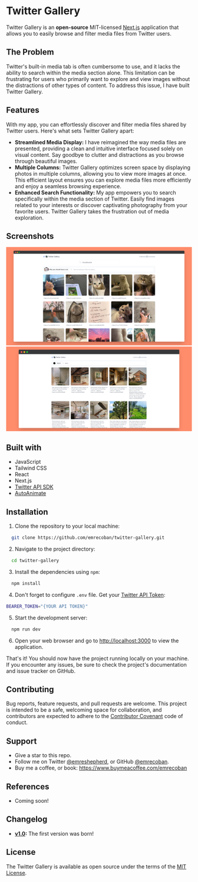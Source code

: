 # Twitter Gallery

Twitter Gallery is an **open-source** MIT-licensed [Next.js](https://github.com/vercel/next.js) application that allows you to easily browse and filter media files from Twitter users.

## The Problem

Twitter's built-in media tab is often cumbersome to use, and it lacks the ability to search within the media section alone. This limitation can be frustrating for users who primarily want to explore and view images without the distractions of other types of content. To address this issue, I have built Twitter Gallery.

## Features

With my app, you can effortlessly discover and filter media files shared by Twitter users. Here's what sets Twitter Gallery apart:

- **Streamlined Media Display:** I have reimagined the way media files are presented, providing a clean and intuitive interface focused solely on visual content. Say goodbye to clutter and distractions as you browse through beautiful images.
- **Multiple Columns:** Twitter Gallery optimizes screen space by displaying photos in multiple columns, allowing you to view more images at once. This efficient layout ensures you can explore media files more efficiently and enjoy a seamless browsing experience.
- **Enhanced Search Functionality:** My app empowers you to search specifically within the media section of Twitter. Easily find images related to your interests or discover captivating photography from your favorite users. Twitter Gallery takes the frustration out of media exploration.

## Screenshots

![search-result-for-shouldhavecat](/github_assets/ss1.png)
![filter-result-for-changeinvolume](/github_assets/ss2.png)

## Built with

- JavaScript
- Tailwind CSS
- React
- Next.js
- [Twitter API SDK](https://github.com/twitterdev/twitter-api-typescript-sdk)
- [AutoAnimate](https://github.com/formkit/auto-animate)

## Installation

1. Clone the repository to your local machine:

```bash
  git clone https://github.com/emrecoban/twitter-gallery.git
```

2. Navigate to the project directory:

```bash
  cd twitter-gallery
```

3. Install the dependencies using `npm`:

```bash
  npm install
```

4. Don't forget to configure `.env` file. Get your [Twitter API Token](https://developer.twitter.com/en/portal/dashboard):

```bash
BEARER_TOKEN="{YOUR API TOKEN}"
```

5. Start the development server:

```bash
  npm run dev
```

6. Open your web browser and go to [http://localhost:3000](http://localhost:3000) to view the application.

That's it! You should now have the project running locally on your machine. If you encounter any issues, be sure to check the project's documentation and issue tracker on GitHub.

## Contributing

Bug reports, feature requests, and pull requests are welcome. This project is intended to be a safe, welcoming space for collaboration, and contributors are expected to adhere to the [Contributor Covenant](https://www.contributor-covenant.org/) code of conduct.

## Support

- Give a star to this repo.
- Follow me on Twitter [@emreshepherd](https://twitter.com/emreshepherd), or GitHub [@emrecoban](https://github.com/emrecoban).
- Buy me a coffee, or book: https://www.buymeacoffee.com/emrecoban

## References

- Coming soon!

## Changelog

- **[v1.0](https://github.com/emrecoban/twitter-gallery/releases/tag/v1.0):** The first version was born!

## License

The Twitter Gallery is available as open source under the terms of the [MIT License](https://github.com/emrecoban/twitter-gallery/blob/main/LICENSE).
